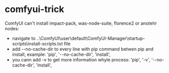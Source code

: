 # comfyui-trick


ComfyUI can't install impact-pack, was-node-suite, florence2 or anotehr nodes:

- navigate to ..\ComfyUI\user\default\ComfyUI-Manager\startup-scripts\install-scripts.txt file
- add --no-cache-dir to every line with pip command betwen pip and install, example: 'pip', '--no-cache-dir', 'install',
- you cann add -v to get more information whyle process: 'pip', '-v', '--no-cache-dir', 'install',
